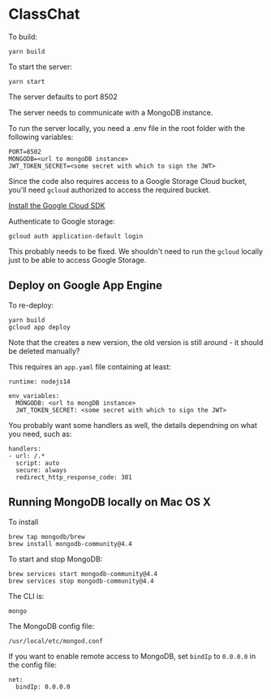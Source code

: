 # ClassChat

To build:

    yarn build
    
To start the server:

    yarn start
    
The server defaults to port 8502

The server needs to communicate with a MongoDB instance.

To run the server locally, you need a .env file in the root folder with the following variables:

    PORT=8502
    MONGODB=<url to mongoDB instance>
    JWT_TOKEN_SECRET=<some secret with which to sign the JWT>

Since the code also requires access to a Google Storage Cloud bucket, you'll need `gcloud` 
authorized to access the required bucket.

[Install the Google Cloud SDK](https://cloud.google.com/sdk/docs/install)

Authenticate to Google storage: 

    gcloud auth application-default login

This probably needs to be fixed. We shouldn't need to run the `gcloud` locally just to be able to
access Google Storage. 


## Deploy on Google App Engine

To re-deploy:

    yarn build
    gcloud app deploy

Note that the creates a new version, the old version is still around - it should be deleted manually?

This requires an `app.yaml` file containing at least:

    runtime: nodejs14

    env_variables:
      MONGODB: <url to mongDB instance>
      JWT_TOKEN_SECRET: <some secret with which to sign the JWT>


You probably want some handlers as well, the details dependning on what you need, such as:

    handlers:
    - url: /.*
      script: auto
      secure: always
      redirect_http_response_code: 301


## Running MongoDB locally on Mac OS X

To install

    brew tap mongodb/brew
    brew install mongodb-community@4.4
    
To start and stop MongoDB:

    brew services start mongodb-community@4.4
    brew services stop mongodb-community@4.4
    
The CLI is:

    mongo

The MongoDB config file:

    /usr/local/etc/mongod.conf
    
If you want to enable remote access to MongoDB, set `bindIp` to `0.0.0.0` in the config file:

    net:
      bindIp: 0.0.0.0

